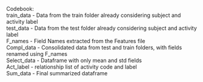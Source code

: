 Codebook:
</br>train_data - Data from the train folder already considering subject and activity label
</br>test_data - Data from the test folder already considering subject and activity label
</br>F_names - Field Names extracted from the Features file
</br>Compl_data - Consolidated data from test and train folders, with fields renamed using F_names
</br>Select_data - Dataframe with only mean and std fields
</br>Act_label - relationship list of activity code and label
</br>Sum_data - Final summarized dataframe
 
